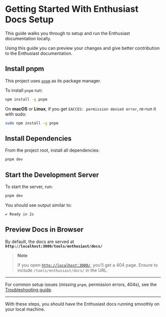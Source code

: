 # Getting Started With Enthusiast Docs Setup

This guide walks you through to setup and run the Enthusiast documentation locally.

Using this guide you can preview your changes and give better contribution to the Enthusiast documentation.

## Install pnpm

This project uses [`pnpm`](https://pnpm.io/) as its package manager.

To install `pnpm` run:

```bash
npm install -g pnpm
```

On **macOS** or **Linux**, if you get `EACCES: permission denied error`, re-run it with sudo:

```bash
sudo npm install -g pnpm
```

## Install Dependencies

From the project root, install all dependencies:

```bash
pnpm dev
```

## Start the Development Server

To start the server, run:

```bash
pnpm dev
```

You should see output similar to:

```bash
✔ Ready in 2s
```

## Preview Docs in Browser

By default, the docs are served at **`http://localhost:3000/tools/enthusiast/docs/`**

> **Note**
>
> If you open [`http://localhost:3000/`](http://localhost:3000/), you’ll get a 404 page. Ensure to include `/tools/enthusiast/docs/` in the URL.

---

For common setup issues (missing `pnpm`, permission errors, 404s), see the [Troubleshooting guide](troubleshooting.md).

---

With these steps, you should have the Enthusiast docs running smoothly on your local machine.
